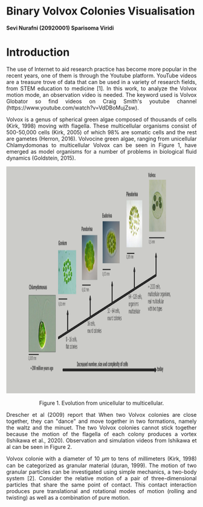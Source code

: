 # Binary Volvox Colonies Visualisation
**Sevi Nurafni (20920001)
Sparisoma Viridi**

# Introduction
<p align="justify"> The use of Internet to aid research practice has become more popular in the recent years, one of them is through the Youtube platform. YouTube videos are a treasure trove of data that can be used in a variety of research fields, from STEM education to medicine [1]. In this work, to analyze the Volvox motion mode, an observation video is needed. The keyword used is Volvox Globator so find videos on Craig Smith's youtube channel (https://www.youtube.com/watch?v=VdDBoMujZsw).</p>

<p align="justify">
Volvox is a genus of spherical green algae composed of thousands of cells (Kirk, 1998) moving with flagella. These multicellular organisms consist of 500-50,000 cells (Kirk, 2005) of which 98% are somatic cells and the rest are gametes (Herron, 2016). Volvocine green algae, ranging from unicellular Chlamydomonas to multicellular Volvox can be seen in Figure 1, have emerged as model organisms for a number of problems in biological fluid dynamics (Goldstein, 2015). </p> 

<img src="img/evolution.png" alt="Evolution Unicelular to Multicelular" style="width:500px;height:600px;">
<p align="center"> Figure 1. Evolution from unicellular to multicellular.</p>
<p align="justify"> Drescher et al (2009) report that When two Volvox colonies are close together, they can "dance" and move together in two formations, namely the waltz and the minuet. The two Volvox colonies cannot stick together because the motion of the flagella of each colony produces a vortex (Ishikawa et al., 2020). Observation and simulation videos from Ishikawa et al can be seen in Figure 2.</p>

<p align="justify"> Volvox colonie with a diameter of 10 𝜇𝑚 to tens of millimeters (Kirk, 1998) can be categorized as granular material (duran, 1999). The motion of two granular particles can be investigated using simple mechanics, a two-body system [2]. Consider the relative motion of a pair of three-dimensional particles that share the same point of contact. This contact interaction produces pure translational and rotational modes of motion (rolling and twisting) as well as a combination of pure motion. </p>